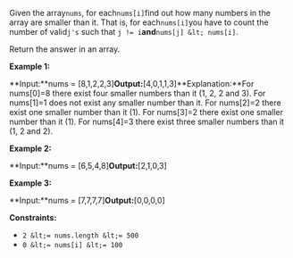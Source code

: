 Given the array`nums`, for each`nums[i]`find out how many numbers in the array are smaller than it. That is, for each`nums[i]`you have to count the number of valid`j's`&nbsp;such that&nbsp;`j != i`**and**`nums[j] &lt; nums[i]`.

Return the answer in an array.

**Example 1:**

**Input:**nums = [8,1,2,2,3]**Output:**[4,0,1,1,3]**Explanation:**For nums[0]=8 there exist four smaller numbers than it (1, 2, 2 and 3). 
For nums[1]=1 does not exist any smaller number than it.
For nums[2]=2 there exist one smaller number than it (1). 
For nums[3]=2 there exist one smaller number than it (1). 
For nums[4]=3 there exist three smaller numbers than it (1, 2 and 2).

**Example 2:**

**Input:**nums = [6,5,4,8]**Output:**[2,1,0,3]

**Example 3:**

**Input:**nums = [7,7,7,7]**Output:**[0,0,0,0]

**Constraints:**

* `2 &lt;= nums.length &lt;= 500`
* `0 &lt;= nums[i] &lt;= 100`